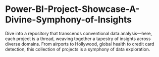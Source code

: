 # Power-BI-Project-Showcase-A-Divine-Symphony-of-Insights
Dive into a repository that transcends conventional data analysis—here, each project is a thread, weaving together a tapestry of insights across diverse domains. From airports to Hollywood, global health to credit card detection, this collection of projects is a symphony of data exploration.
